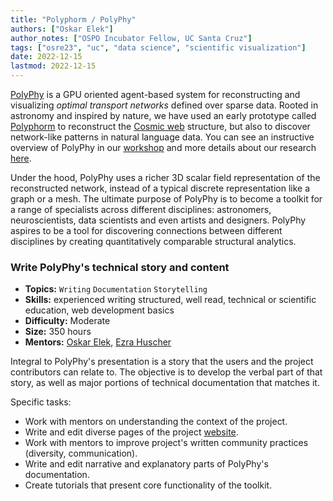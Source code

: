 ```yaml
---
title: "Polyphorm / PolyPhy"
authors: ["Oskar Elek"]
author_notes: ["OSPO Incubator Fellow, UC Santa Cruz"]
tags: ["osre23", "uc", "data science", "scientific visualization"]
date: 2022-12-15
lastmod: 2022-12-15
---
```


[PolyPhy](https://github.com/PolyPhyHub/PolyPhy) is a GPU oriented agent-based system for reconstructing and visualizing *optimal transport networks* defined over sparse data. Rooted in astronomy and inspired by nature, we have used an early prototype called [Polyphorm](https://github.com/CreativeCodingLab/Polyphorm) to reconstruct the [Cosmic web](https://youtu.be/5ILwq5OFuwY) structure, but also to discover network-like patterns in natural language data. You can see an instructive overview of PolyPhy in our [workshop](https://elek.pub/workshop_cross2022.html) and more details about our research [here](https://elek.pub/projects/Rhizome-Cosmology).

Under the hood, PolyPhy uses a richer 3D scalar field representation of the reconstructed network, instead of a typical discrete representation like a graph or a mesh. The ultimate purpose of PolyPhy is to become a toolkit for a range of specialists across different disciplines: astronomers, neuroscientists, data scientists and even artists and designers. PolyPhy aspires to be a tool for discovering connections between different disciplines by creating quantitatively comparable structural analytics.

### Write PolyPhy's technical story and content

- **Topics:** `Writing` `Documentation` `Storytelling`
- **Skills:** experienced writing structured, well read, technical or scientific education, web development basics
- **Difficulty:** Moderate
- **Size:** 350 hours
- **Mentors:** [Oskar Elek](mailto:oelek@ucsc.edu), [Ezra Huscher](mailto:ez@nmsu.edu)

Integral to PolyPhy's presentation is a story that the users and the project contributors can relate to. The objective is to develop the verbal part of that story, as well as major portions of technical documentation that matches it.

Specific tasks:
- Work with mentors on understanding the context of the project.
- Write and edit diverse pages of the project [website](https://www.polyphy.io).
- Work with mentors to improve project's written community practices (diversity, communication).
- Write and edit narrative and explanatory parts of PolyPhy's documentation.
- Create tutorials that present core functionality of the toolkit.
